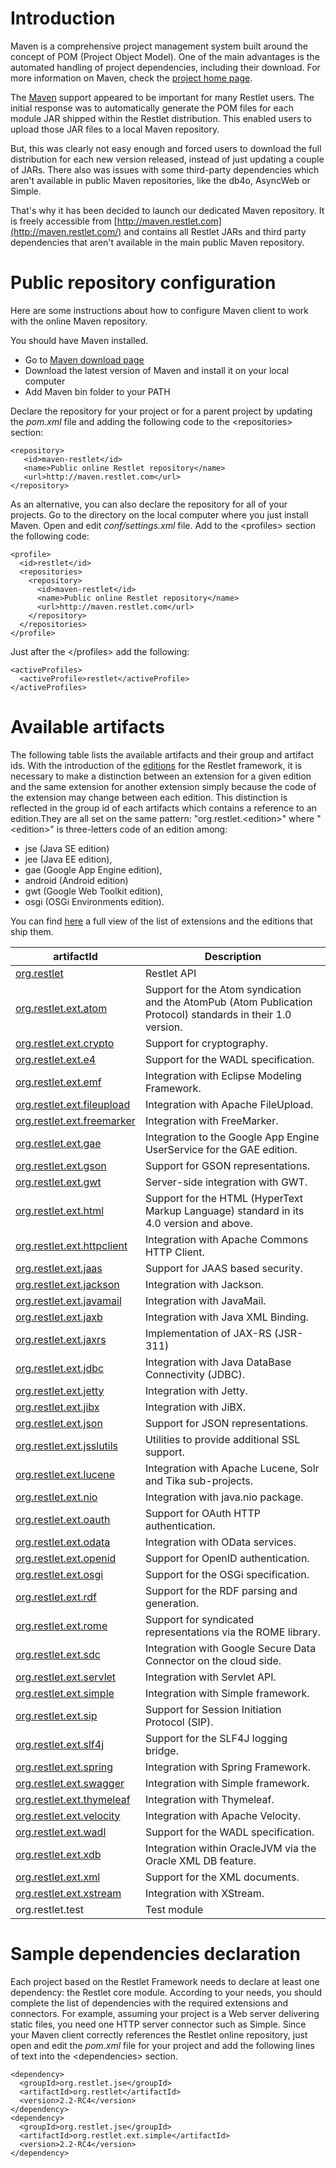 # Introduction

Maven is a comprehensive project management system built around the
concept of POM (Project Object Model). One of the main advantages is the
automated handling of project dependencies, including their download.
For more information on Maven, check the [project home page](http://maven.apache.org/).

The [Maven](http://maven.apache.org/)
support appeared to be important for many Restlet users. The initial
response was to automatically generate the POM files for each module JAR
shipped within the Restlet distribution. This enabled users to upload
those JAR files to a local Maven repository.

But, this was clearly not easy enough and forced users to download the
full distribution for each new version released, instead of just
updating a couple of JARs. There also was issues with some third-party
dependencies which aren't available in public Maven repositories, like
the db4o, AsyncWeb or Simple.

That's why it has been decided to launch our dedicated Maven repository.
It is freely accessible from
[http://maven.restlet.com](http://maven.restlet.com/)
and contains all Restlet JARs and third party dependencies that aren't
available in the main public Maven repository.

# Public repository configuration

Here are some instructions about how to configure Maven client to work
with the online Maven repository.

You should have Maven installed.

-   Go to [Maven download
    page](http://maven.apache.org/download.html)
-   Download the latest version of Maven and install it on your local
    computer
-   Add Maven bin folder to your PATH

Declare the repository for your project or for a parent project by
updating the *pom.xml* file and adding the following code to the
\<repositories\> section:

    <repository>
       <id>maven-restlet</id>
       <name>Public online Restlet repository</name>
       <url>http://maven.restlet.com</url>
    </repository> 

As an alternative, you can also declare the repository for all of your
projects. Go to the directory on the local computer where you just
install Maven. Open and edit *conf/settings.xml* file. Add to the
\<profiles\> section the following code:

    <profile> 
      <id>restlet</id>
      <repositories>
        <repository>
          <id>maven-restlet</id>
          <name>Public online Restlet repository</name>
          <url>http://maven.restlet.com</url>
        </repository>
      </repositories>
    </profile>

Just after the \</profiles\> add the following:

    <activeProfiles> 
      <activeProfile>restlet</activeProfile>
    </activeProfiles> 


# Available artifacts

The following table lists the available artifacts and their group and
artifact ids. With the introduction of the
[editions](../../editions/overview "Part III - Restlet Editions")
for the Restlet framework, it is necessary to make a distinction between
an extension for a given edition and the same extension for another
extension simply because the code of the extension may change between
each edition. This distinction is reflected in the group id of each
artifacts which contains a reference to an edition.They are all set on
the same pattern: "org.restlet.\<edition\>" where "\<edition\>" is
three-letters code of an edition among:

-   jse (Java SE edition)
-   jee (Java EE edition),
-   gae (Google App Engine edition),
-   android (Android edition)
-   gwt (Google Web Toolkit edition),
-   osgi (OSGi Environments edition).

You can find [here](../../extensions/editions-matrix "Editions matrix")
a full view of the list of extensions and the editions that ship them. 

artifactId | Description
---------- | ------------
[org.restlet](../../core/overview "restlet") | Restlet API
[org.restlet.ext.atom](../../extensions/atom "atom")|Support for the Atom syndication and the AtomPub (Atom Publication Protocol) standards in their 1.0 version.
[org.restlet.ext.crypto](../../extensions/crypto "crypto")|Support for cryptography.
[org.restlet.ext.e4](../../extensions/e4 "e4")|Support for the WADL specification.
[org.restlet.ext.emf](../../extensions/emf "emf")|Integration with Eclipse Modeling Framework.
[org.restlet.ext.fileupload](../../extensions/fileupload "fileupload")|Integration with Apache FileUpload.
[org.restlet.ext.freemarker](../../extensions/freemarker "freemarker")|Integration with FreeMarker.
[org.restlet.ext.gae](../../extensions/gae "gae")|Integration to the Google App Engine UserService for the GAE edition.
[org.restlet.ext.gson](../../extensions/gson "gson")|Support for GSON representations.
[org.restlet.ext.gwt](../../extensions/gwt "gwt")|Server-side integration with GWT.
[org.restlet.ext.html](../../extensions/html "html")|Support for the HTML (HyperText Markup Language) standard in its 4.0 version and above.
[org.restlet.ext.httpclient](../../extensions/httpclient "httpclient")|Integration with Apache Commons HTTP Client.
[org.restlet.ext.jaas](../../extensions/jaas "jaas")|Support for JAAS based security.
[org.restlet.ext.jackson](../../extensions/jackson "jackson")|Integration with Jackson.
[org.restlet.ext.javamail](../../extensions/javamail "javamail")|Integration with JavaMail.
[org.restlet.ext.jaxb](../../extensions/jaxb "jaxb")|Integration with Java XML Binding.
[org.restlet.ext.jaxrs](../../extensions/jaxrs "jaxrs")|Implementation of JAX-RS (JSR-311)
[org.restlet.ext.jdbc](../../extensions/jdbc "jdbc")|Integration with Java DataBase Connectivity (JDBC).
[org.restlet.ext.jetty](../../extensions/jetty/overview "jetty")|Integration with Jetty.
[org.restlet.ext.jibx](../../extensions/jibx "jibx")|Integration with JiBX.
[org.restlet.ext.json](../../extensions/json "json")|Support for JSON representations.
[org.restlet.ext.jsslutils](../../extensions/jsslutils "jsslutils")|Utilities to provide additional SSL support.
[org.restlet.ext.lucene](../../extensions/lucene "lucene")|Integration with Apache Lucene, Solr and Tika sub-projects.
[org.restlet.ext.nio](../../extensions/nio "nio")|Integration with java.nio package.
[org.restlet.ext.oauth](../../extensions/oauth "oauth")|Support for OAuth HTTP authentication.
[org.restlet.ext.odata](../../extensions/odata/overview "odata")|Integration with OData services.
[org.restlet.ext.openid](../../extensions/openid "openid")|Support for OpenID authentication.
[org.restlet.ext.osgi](../../extensions/osgi "osgi")|Support for the OSGi specification.
[org.restlet.ext.rdf](../../extensions/rdf "rdf")|Support for the RDF parsing and generation.
[org.restlet.ext.rome](../../extensions/rome "rome")|Support for syndicated representations via the ROME library.
[org.restlet.ext.sdc](../../extensions/sdc "sdc")|Integration with Google Secure Data Connector on the cloud side.
[org.restlet.ext.servlet](../../extensions/servlet "servlet")|Integration with Servlet API.
[org.restlet.ext.simple](../../extensions/simple "simple")|Integration with Simple framework.
[org.restlet.ext.sip](../../extensions/sip "sip")|Support for Session Initiation Protocol (SIP).
[org.restlet.ext.slf4j](../../extensions/slf4j "slf4j")|Support for the SLF4J logging bridge.
[org.restlet.ext.spring](../../extensions/spring/overview "spring")|Integration with Spring Framework.
[org.restlet.ext.swagger](../../extensions/swagger "swagger")|Integration with Simple framework.
[org.restlet.ext.thymeleaf](../../extensions/thymeleaf "thymeleaf")|Integration with Thymeleaf.
[org.restlet.ext.velocity](../../extensions/velocity "velocity")|Integration with Apache Velocity.
[org.restlet.ext.wadl](../../extensions/wadl "wadl")|Support for the WADL specification.
[org.restlet.ext.xdb](../../extensions/xdb/overview "xdb")|Integration within OracleJVM via the Oracle XML DB feature.
[org.restlet.ext.xml](../../extensions/xml "xml")|Support for the XML documents.
[org.restlet.ext.xstream](../../extensions/xstream "xstream")|Integration with XStream.
org.restlet.test | Test module

# Sample dependencies declaration

Each project based on the Restlet Framework needs to declare at least
one dependency: the Restlet core module. According to your needs, you
should complete the list of dependencies with the required extensions
and connectors. For example, assuming your project is a Web server
delivering static files, you need one HTTP server connector such as
Simple. Since your Maven client correctly references the Restlet online
repository, just open and edit the *pom.xml* file for your project and
add the following lines of text into the \<dependencies\> section.

    <dependency>
      <groupId>org.restlet.jse</groupId>
      <artifactId>org.restlet</artifactId>
      <version>2.2-RC4</version>
    </dependency>
    <dependency>
      <groupId>org.restlet.jse</groupId>
      <artifactId>org.restlet.ext.simple</artifactId>
      <version>2.2-RC4</version>
    </dependency>
